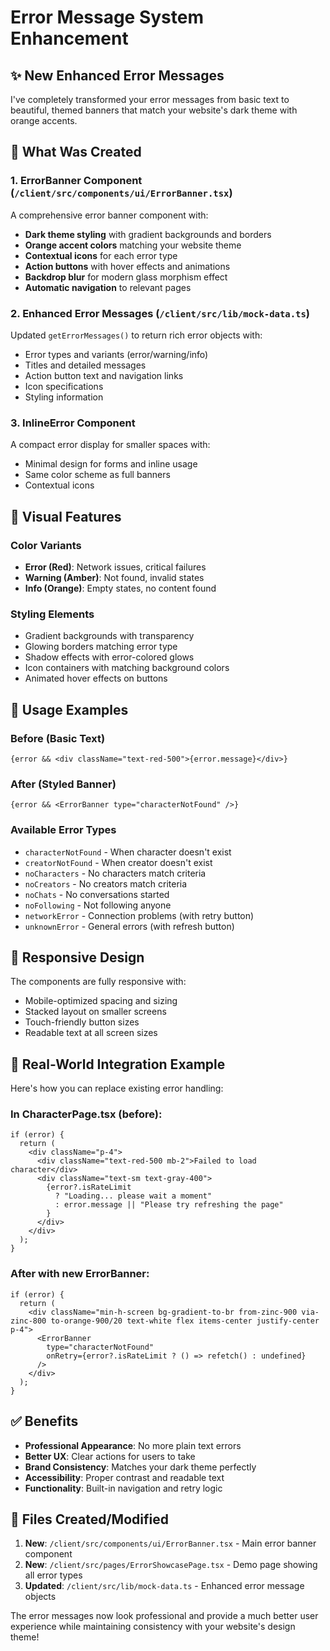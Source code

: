 # Error Message System Enhancement 

## ✨ New Enhanced Error Messages

I've completely transformed your error messages from basic text to beautiful, themed banners that match your website's dark theme with orange accents.

## 🎯 What Was Created

### 1. **ErrorBanner Component** (`/client/src/components/ui/ErrorBanner.tsx`)
A comprehensive error banner component with:
- **Dark theme styling** with gradient backgrounds and borders
- **Orange accent colors** matching your website theme  
- **Contextual icons** for each error type
- **Action buttons** with hover effects and animations
- **Backdrop blur** for modern glass morphism effect
- **Automatic navigation** to relevant pages

### 2. **Enhanced Error Messages** (`/client/src/lib/mock-data.ts`)
Updated `getErrorMessages()` to return rich error objects with:
- Error types and variants (error/warning/info)
- Titles and detailed messages
- Action button text and navigation links
- Icon specifications
- Styling information

### 3. **InlineError Component** 
A compact error display for smaller spaces with:
- Minimal design for forms and inline usage
- Same color scheme as full banners
- Contextual icons

## 🎨 Visual Features

### Color Variants
- **Error (Red)**: Network issues, critical failures
- **Warning (Amber)**: Not found, invalid states  
- **Info (Orange)**: Empty states, no content found

### Styling Elements
- Gradient backgrounds with transparency
- Glowing borders matching error type
- Shadow effects with error-colored glows
- Icon containers with matching background colors
- Animated hover effects on buttons

## 🚀 Usage Examples

### Before (Basic Text)
```tsx
{error && <div className="text-red-500">{error.message}</div>}
```

### After (Styled Banner)
```tsx
{error && <ErrorBanner type="characterNotFound" />}
```

### Available Error Types
- `characterNotFound` - When character doesn't exist
- `creatorNotFound` - When creator doesn't exist  
- `noCharacters` - No characters match criteria
- `noCreators` - No creators match criteria
- `noChats` - No conversations started
- `noFollowing` - Not following anyone
- `networkError` - Connection problems (with retry button)
- `unknownError` - General errors (with refresh button)

## 📱 Responsive Design

The components are fully responsive with:
- Mobile-optimized spacing and sizing
- Stacked layout on smaller screens  
- Touch-friendly button sizes
- Readable text at all screen sizes

## 🔧 Real-World Integration Example

Here's how you can replace existing error handling:

### In CharacterPage.tsx (before):
```tsx
if (error) {
  return (
    <div className="p-4">
      <div className="text-red-500 mb-2">Failed to load character</div>
      <div className="text-sm text-gray-400">
        {error?.isRateLimit 
          ? "Loading... please wait a moment"
          : error.message || "Please try refreshing the page"
        }
      </div>
    </div>
  );
}
```

### After with new ErrorBanner:
```tsx
if (error) {
  return (
    <div className="min-h-screen bg-gradient-to-br from-zinc-900 via-zinc-800 to-orange-900/20 text-white flex items-center justify-center p-4">
      <ErrorBanner 
        type="characterNotFound" 
        onRetry={error?.isRateLimit ? () => refetch() : undefined}
      />
    </div>
  );
}
```

## ✅ Benefits

- **Professional Appearance**: No more plain text errors
- **Better UX**: Clear actions for users to take  
- **Brand Consistency**: Matches your dark theme perfectly
- **Accessibility**: Proper contrast and readable text
- **Functionality**: Built-in navigation and retry logic

## 📄 Files Created/Modified

1. **New**: `/client/src/components/ui/ErrorBanner.tsx` - Main error banner component
2. **New**: `/client/src/pages/ErrorShowcasePage.tsx` - Demo page showing all error types
3. **Updated**: `/client/src/lib/mock-data.ts` - Enhanced error message objects

The error messages now look professional and provide a much better user experience while maintaining consistency with your website's design theme!
